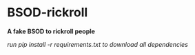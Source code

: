 # BSOD-rickroll

__A fake BSOD to rickroll people__

*run pip install -r requirements.txt to download all dependencies*
